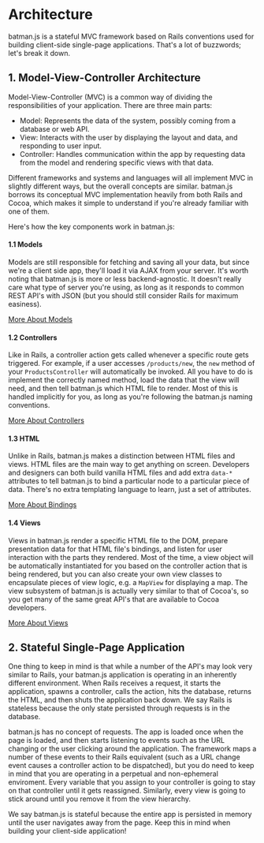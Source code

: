 # Architecture

batman.js is a stateful MVC framework based on Rails conventions used for building client-side single-page applications. That's a lot of buzzwords; let's break it down.

## 1. Model-View-Controller Architecture

Model-View-Controller (MVC) is a common way of dividing the responsibilities of your application. There are three main parts:

- Model: Represents the data of the system, possibly coming from a database or web API.
- View: Interacts with the user by displaying the layout and data, and responding to user input.
- Controller: Handles communication within the app by requesting data from the model and rendering specific views with that data.

Different frameworks and systems and languages will all implement MVC in slightly different ways, but the overall concepts are similar. batman.js borrows its conceptual MVC implementation heavily from both Rails and Cocoa, which makes it simple to understand if you're already familiar with one of them.

Here's how the key components work in batman.js:

#### 1.1 Models

Models are still responsible for fetching and saving all your data, but since we're a client side app, they'll load it via AJAX from your server. It's worth noting that batman.js is more or less backend-agnostic. It doesn't really care what type of server you're using, as long as it responds to common REST API's with JSON (but you should still consider Rails for maximum easiness).

[More About Models](/docs/models.html)

#### 1.2 Controllers

Like in Rails, a controller action gets called whenever a specific route gets triggered. For example, if a user accesses `/products/new`, the `new` method of your `ProductsController` will automatically be invoked. All you have to do is implement the correctly named method, load the data that the view will need, and then tell batman.js which HTML file to render. Most of this is handled implicitly for you, as long as you're following the batman.js naming conventions.

[More About Controllers](/docs/controllers.html)

#### 1.3 HTML

Unlike in Rails, batman.js makes a distinction between HTML files and views. HTML files are the main way to get anything on screen. Developers and designers can both build vanilla HTML files and add extra `data-*` attributes to tell batman.js to bind a particular node to a particular piece of data. There's no extra templating language to learn, just a set of attributes.

[More About Bindings](/docs/bindings.html)

#### 1.4 Views

Views in batman.js render a specific HTML file to the DOM, prepare presentation data for that HTML file's bindings, and listen for user interaction with the parts they rendered. Most of the time, a view object will be automatically instantiated for you based on the controller action that is being rendered, but you can also create your own view classes to encapsulate pieces of view logic, e.g. a `MapView` for displaying a map. The view subsystem of batman.js is actually very similar to that of Cocoa's, so you get many of the same great API's that are available to Cocoa developers.

[More About Views](/docs/views.html)

## 2. Stateful Single-Page Application

One thing to keep in mind is that while a number of the API's may look very similar to Rails, your batman.js application is operating in an inherently different environment. When Rails receives a request, it starts the application, spawns a controller, calls the action, hits the database, returns the HTML, and then shuts the application back down. We say Rails is stateless because the only state persisted through requests is in the database.

batman.js has no concept of requests. The app is loaded once when the page is loaded, and then starts listening to events such as the URL changing or the user clicking around the application. The framework maps a number of these events to their Rails equivalent (such as a URL change event causes a controller action to be dispatched), but you do need to keep in mind that you are operating in a perpetual and non-ephemeral enviroment. Every variable that you assign to your controller is going to stay on that controller until it gets reassigned. Similarly, every view is going to stick around until you remove it from the view hierarchy.

We say batman.js is stateful because the entire app is persisted in memory until the user navigates away from the page. Keep this in mind when building your client-side application!
